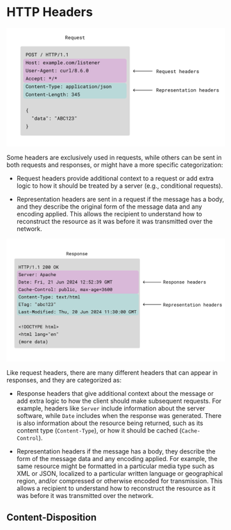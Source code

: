 # HTTP Headers

![request headers](/img/request-headers.svg)

Some headers are exclusively used in requests, while others can be sent in both requests and responses, or might have a more specific categorization:

- Request headers provide additional context to a request or add extra logic to how it should be treated by a server (e.g., conditional requests).

- Representation headers are sent in a request if the message has a body, and they describe the original form of the message data and any encoding applied. This allows the recipient to understand how to reconstruct the resource as it was before it was transmitted over the network.

![response headers](/img/response-headers.svg)

Like request headers, there are many different headers that can appear in responses, and they are categorized as:

- Response headers that give additional context about the message or add extra logic to how the client should make subsequent requests. For example, headers like `Server` include information about the server software, while `Date` includes when the response was generated. There is also information about the resource being returned, such as its content type (`Content-Type`), or how it should be cached (`Cache-Control`).

- Representation headers if the message has a body, they describe the form of the message data and any encoding applied. For example, the same resource might be formatted in a particular media type such as XML or JSON, localized to a particular written language or geographical region, and/or compressed or otherwise encoded for transmission. This allows a recipient to understand how to reconstruct the resource as it was before it was transmitted over the network.

## Content-Disposition
